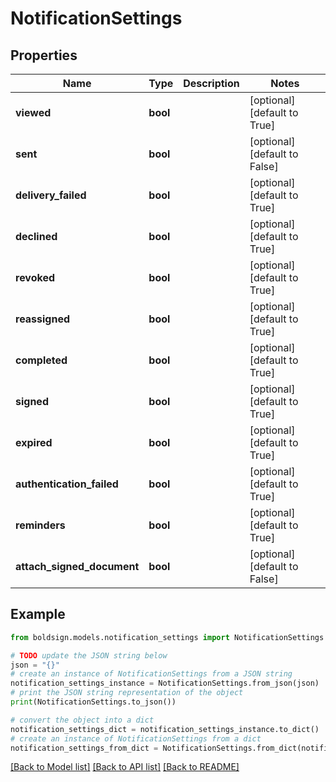 # NotificationSettings


## Properties

Name | Type | Description | Notes
------------ | ------------- | ------------- | -------------
**viewed** | **bool** |  | [optional] [default to True]
**sent** | **bool** |  | [optional] [default to False]
**delivery_failed** | **bool** |  | [optional] [default to True]
**declined** | **bool** |  | [optional] [default to True]
**revoked** | **bool** |  | [optional] [default to True]
**reassigned** | **bool** |  | [optional] [default to True]
**completed** | **bool** |  | [optional] [default to True]
**signed** | **bool** |  | [optional] [default to True]
**expired** | **bool** |  | [optional] [default to True]
**authentication_failed** | **bool** |  | [optional] [default to True]
**reminders** | **bool** |  | [optional] [default to True]
**attach_signed_document** | **bool** |  | [optional] [default to False]

## Example

```python
from boldsign.models.notification_settings import NotificationSettings

# TODO update the JSON string below
json = "{}"
# create an instance of NotificationSettings from a JSON string
notification_settings_instance = NotificationSettings.from_json(json)
# print the JSON string representation of the object
print(NotificationSettings.to_json())

# convert the object into a dict
notification_settings_dict = notification_settings_instance.to_dict()
# create an instance of NotificationSettings from a dict
notification_settings_from_dict = NotificationSettings.from_dict(notification_settings_dict)
```
[[Back to Model list]](../README.md#documentation-for-models) [[Back to API list]](../README.md#documentation-for-api-endpoints) [[Back to README]](../README.md)


